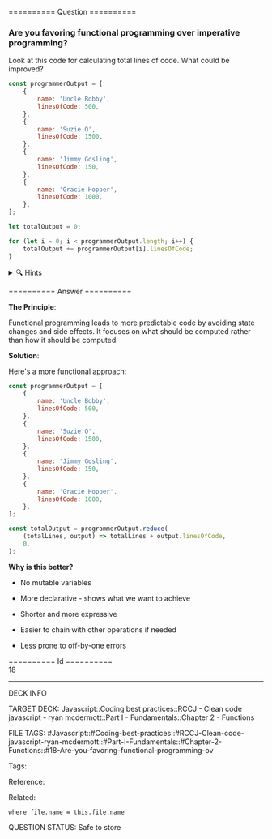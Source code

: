 ========== Question ==========  

### Are you favoring functional programming over imperative programming?

Look at this code for calculating total lines of code. What could be improved?

```javascript
const programmerOutput = [
    {
        name: 'Uncle Bobby',
        linesOfCode: 500,
    },
    {
        name: 'Suzie Q',
        linesOfCode: 1500,
    },
    {
        name: 'Jimmy Gosling',
        linesOfCode: 150,
    },
    {
        name: 'Gracie Hopper',
        linesOfCode: 1000,
    },
];

let totalOutput = 0;

for (let i = 0; i < programmerOutput.length; i++) {
    totalOutput += programmerOutput[i].linesOfCode;
}
```

<details><summary>🔍 Hints</summary>

Think about:

-   What state is being maintained in this code?

-   How could we make this more declarative?

-   What array methods could simplify this?

-   How could we make this more readable?

</details>  

========== Answer ==========  

**The Principle**:

Functional programming leads to more predictable code by avoiding state changes and side effects. It focuses on what should be computed rather than how it should be computed.

**Solution**:

Here's a more functional approach:

```javascript
const programmerOutput = [
    {
        name: 'Uncle Bobby',
        linesOfCode: 500,
    },
    {
        name: 'Suzie Q',
        linesOfCode: 1500,
    },
    {
        name: 'Jimmy Gosling',
        linesOfCode: 150,
    },
    {
        name: 'Gracie Hopper',
        linesOfCode: 1000,
    },
];

const totalOutput = programmerOutput.reduce(
    (totalLines, output) => totalLines + output.linesOfCode,
    0,
);
```

**Why is this better?**

-   No mutable variables

-   More declarative - shows what we want to achieve

-   Shorter and more expressive

-   Easier to chain with other operations if needed

-   Less prone to off-by-one errors

========== Id ==========  
18

---

DECK INFO

TARGET DECK: Javascript::Coding best practices::RCCJ - Clean code javascript - ryan mcdermott::Part I - Fundamentals::Chapter 2 - Functions

FILE TAGS: #Javascript::#Coding-best-practices::#RCCJ-Clean-code-javascript-ryan-mcdermott::#Part-I-Fundamentals::#Chapter-2-Functions::#18-Are-you-favoring-functional-programming-ov

Tags:

Reference:

Related:

```dataview
where file.name = this.file.name
```

QUESTION STATUS: Safe to store
